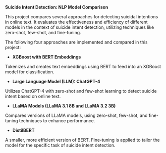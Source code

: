 **Suicide Intent Detection: NLP Model Comparison**

This project compares several approaches for detecting suicidal intentions in online text. It evaluates the effectiveness and efficiency of different models in the context of suicide intent detection, utilizing techniques like zero-shot, few-shot, and fine-tuning.

The following four approaches are implemented and compared in this project:

* **XGBoost with BERT Embeddings**
  
Tokenizes and creates text embeddings using BERT to feed into an XGBoost model for classification.

* **Large Language Model (LLM): ChatGPT-4**
  
Utilizes ChatGPT-4 with zero-shot and few-shot learning to detect suicide intent based on online text.

* **LLaMA Models (LLaMA 3.1 8B and LLaMA 3.2 3B)**
  
Compares versions of LLaMA models, using zero-shot, few-shot, and fine-tuning techniques to enhance performance.

* **DistilBERT**
  
A smaller, more efficient version of BERT. Fine-tuning is applied to tailor the model for the specific task of suicide intent detection.
